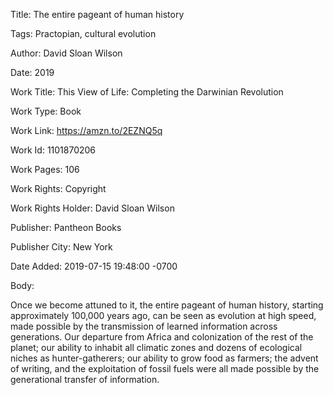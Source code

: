 Title:  The entire pageant of human history

Tags:   Practopian, cultural evolution

Author: David Sloan Wilson

Date:   2019

Work Title: This View of Life: Completing the Darwinian Revolution

Work Type: Book

Work Link: https://amzn.to/2EZNQ5q

Work Id: 1101870206

Work Pages: 106

Work Rights: Copyright

Work Rights Holder: David Sloan Wilson

Publisher: Pantheon Books

Publisher City: New York

Date Added: 2019-07-15 19:48:00 -0700

Body: 

Once we become attuned to it, the entire pageant of human history, starting approximately 100,000 years ago, can be seen as evolution at high speed, made possible by the transmission of learned information across generations. Our departure from Africa and colonization of the rest of the planet; our ability to inhabit all climatic zones and dozens of ecological niches as hunter-gatherers; our ability to grow food as farmers; the advent of writing, and the exploitation of fossil fuels were all made possible by the generational transfer of information. 

